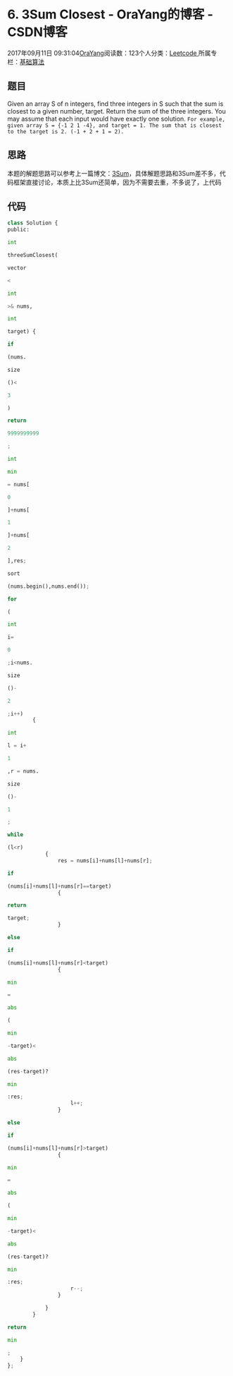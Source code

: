 
# 6. 3Sum Closest - OraYang的博客 - CSDN博客

2017年09月11日 09:31:04[OraYang](https://me.csdn.net/u010665216)阅读数：123个人分类：[Leetcode																](https://blog.csdn.net/u010665216/article/category/7026962)
所属专栏：[基础算法](https://blog.csdn.net/column/details/16604.html)



## 题目
Given an array S of n integers, find three integers in S such that the sum is closest to a given number, target. Return the sum of the three integers. You may assume that each input would have exactly one solution.
`For example, given array S = {-1 2 1 -4}, and target = 1.
The sum that is closest to the target is 2. (-1 + 2 + 1 = 2).`
## 思路
本题的解题思路可以参考上一篇博文：[3Sum](http://blog.csdn.net/u010665216/article/details/77923123)，具体解题思路和3Sum差不多，代码框架直接讨论，本质上比3Sum还简单，因为不需要去重，不多说了，上代码
## 代码
```python
class Solution {
public:
```
```python
int
```
```python
threeSumClosest(
```
```python
vector
```
```python
<
```
```python
int
```
```python
>& nums,
```
```python
int
```
```python
target) {
```
```python
if
```
```python
(nums.
```
```python
size
```
```python
()<
```
```python
3
```
```python
)
```
```python
return
```
```python
9999999999
```
```python
;
```
```python
int
```
```python
min
```
```python
= nums[
```
```python
0
```
```python
]+nums[
```
```python
1
```
```python
]+nums[
```
```python
2
```
```python
],res;
```
```python
sort
```
```python
(nums.begin(),nums.end());
```
```python
for
```
```python
(
```
```python
int
```
```python
i=
```
```python
0
```
```python
;i<nums.
```
```python
size
```
```python
()-
```
```python
2
```
```python
;i++)
        {
```
```python
int
```
```python
l = i+
```
```python
1
```
```python
,r = nums.
```
```python
size
```
```python
()-
```
```python
1
```
```python
;
```
```python
while
```
```python
(l<r)
            {
                res = nums[i]+nums[l]+nums[r];
```
```python
if
```
```python
(nums[i]+nums[l]+nums[r]==target)
                {
```
```python
return
```
```python
target;
                }
```
```python
else
```
```python
if
```
```python
(nums[i]+nums[l]+nums[r]<target)
                {
```
```python
min
```
```python
=
```
```python
abs
```
```python
(
```
```python
min
```
```python
-target)<
```
```python
abs
```
```python
(res-target)?
```
```python
min
```
```python
:res;
                    l++;
                }
```
```python
else
```
```python
if
```
```python
(nums[i]+nums[l]+nums[r]>target)
                {
```
```python
min
```
```python
=
```
```python
abs
```
```python
(
```
```python
min
```
```python
-target)<
```
```python
abs
```
```python
(res-target)?
```
```python
min
```
```python
:res;
                    r--;
                }

            }
        }
```
```python
return
```
```python
min
```
```python
;  
    }
};
```

